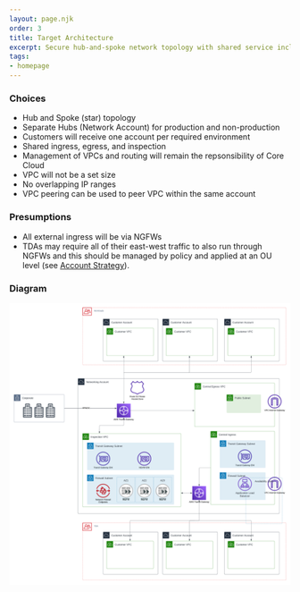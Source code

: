 ```yaml
---
layout: page.njk
order: 3
title: Target Architecture
excerpt: Secure hub-and-spoke network topology with shared service including ingress and egress
tags:
- homepage
---
```


### Choices
* Hub and Spoke (star) topology
* Separate Hubs (Network Account) for production and non-production
* Customers will receive one account per required environment
* Shared ingress, egress, and inspection
* Management of VPCs and routing will remain the repsonsibility of Core Cloud
* VPC will not be a set size
* No overlapping IP ranges
* VPC peering can be used to peer VPC within the same account


### Presumptions
* All external ingress will be via NGFWs
* TDAs may require all of their east-west traffic to also run through NGFWs and this should be managed by
policy and applied at an OU level (see [Account Strategy](../governance/)).

### Diagram
![image info](../assets/images/CoreCloud.png)